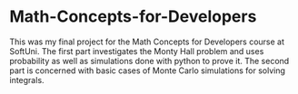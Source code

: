 # Math-Concepts-for-Developers

This was my final project for the Math Concepts for Developers course at SoftUni. The first part investigates the Monty Hall problem and uses probability as well as simulations done with python to prove it. The second part is concerned with basic cases of Monte Carlo simulations for solving integrals.
